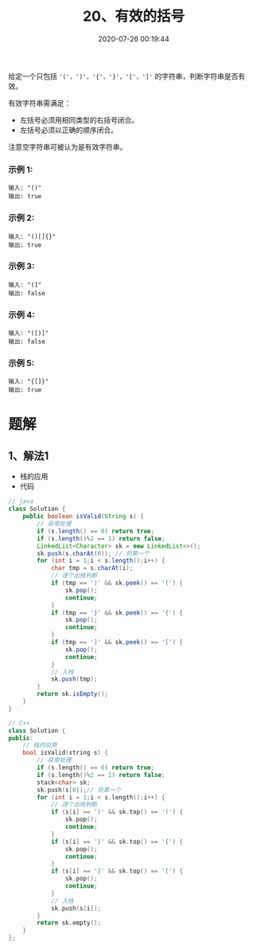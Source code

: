 ﻿---
title: 20、有效的括号
categories:
- leetcode
tags:
  - null
date: 2020-07-26 00:19:44
---

给定一个只包括 `'('，')'，'{'，'}'，'['，']'` 的字符串，判断字符串是否有效。

有效字符串需满足：

- 左括号必须用相同类型的右括号闭合。
- 左括号必须以正确的顺序闭合。

注意空字符串可被认为是有效字符串。

### 示例 1:
```
输入: "()"
输出: true
```
### 示例 2:
```
输入: "()[]{}"
输出: true
```
### 示例 3:
```
输入: "(]"
输出: false
```
### 示例 4:
```
输入: "([)]"
输出: false
```
### 示例 5:
```
输入: "{[]}"
输出: true
```
<!-- 来源：力扣（LeetCode）
链接：https://leetcode-cn.com/problems/valid-parentheses
著作权归领扣网络所有。商业转载请联系官方授权，非商业转载请注明出处。 -->

# 题解
## 1、解法1
- 栈的应用
- 代码
```java
// java
class Solution {
    public boolean isValid(String s) {
        // 异常处理
        if (s.length() == 0) return true;
        if (s.length()%2 == 1) return false;
        LinkedList<Character> sk = new LinkedList<>();
        sk.push(s.charAt(0)); // 将第一个
        for (int i = 1;i < s.length();i++) {
            char tmp = s.charAt(i);
            // 逐个出栈判断
            if (tmp == ')' && sk.peek() == '(') {
                sk.pop();
                continue;
            }
            if (tmp == '}' && sk.peek() == '{') {
                sk.pop();
                continue;
            }
            if (tmp == ']' && sk.peek() == '[') {
                sk.pop();
                continue;
            }
            // 入栈
            sk.push(tmp);
        }
        return sk.isEmpty();
    }
}
```
```C++
// C++
class Solution {
public:
    // 栈的应用
    bool isValid(string s) {
        // 异常处理
        if (s.length() == 0) return true;
        if (s.length()%2 == 1) return false;
        stack<char> sk;
        sk.push(s[0]);// 将第一个
        for (int i = 1;i < s.length();i++) {
            // 逐个出栈判断
            if (s[i] == ')' && sk.top() == '(') {
                sk.pop();
                continue;
            }
            if (s[i] == '}' && sk.top() == '{') {
                sk.pop();
                continue;
            }
            if (s[i] == ']' && sk.top() == '[') {
                sk.pop();
                continue;
            }
            // 入栈
            sk.push(s[i]);
        }
        return sk.empty();
    }
};
```